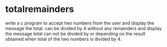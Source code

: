 # totalremainders
write a c program to accept two numbers from the user and display the message the total. can be divided by 4 without any remainders and display the message total can not be divided by or depending on the result obtained when total of the two numbers is divided by 4.

